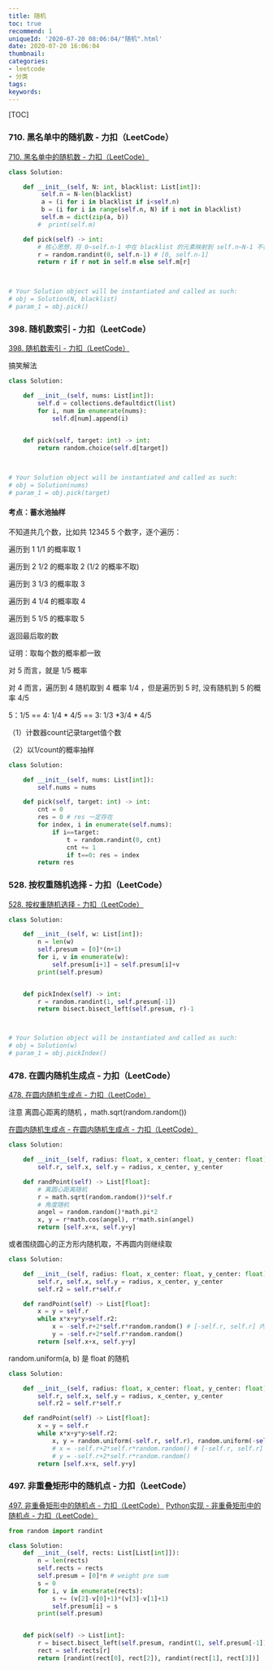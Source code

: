 ```yaml
---
title: 随机
toc: true
recommend: 1
uniqueId: '2020-07-20 08:06:04/"随机".html'
date: 2020-07-20 16:06:04
thumbnail:
categories:
- leetcode
- 分类
tags:
keywords:
---
```


[TOC]

<!--more-->

### 710. 黑名单中的随机数 - 力扣（LeetCode）

[710. 黑名单中的随机数 - 力扣（LeetCode）](https://leetcode-cn.com/problems/random-pick-with-blacklist/)

```python
class Solution:

    def __init__(self, N: int, blacklist: List[int]):
         self.n = N-len(blacklist)
         a = (i for i in blacklist if i<self.n)
         b = (i for i in range(self.n, N) if i not in blacklist)
         self.m = dict(zip(a, b))
        #  print(self.m)

    def pick(self) -> int:
        # 核心思想，将 0~self.n-1 中在 blacklist 的元素映射到 self.n~N-1 不在 blacklist 的元素
        r = random.randint(0, self.n-1) # [0, self.n-1]
        return r if r not in self.m else self.m[r]
        


# Your Solution object will be instantiated and called as such:
# obj = Solution(N, blacklist)
# param_1 = obj.pick()
```

### 398. 随机数索引 - 力扣（LeetCode）

[398. 随机数索引 - 力扣（LeetCode）](https://leetcode-cn.com/problems/random-pick-index/)

搞笑解法

```python
class Solution:

    def __init__(self, nums: List[int]):
        self.d = collections.defaultdict(list)
        for i, num in enumerate(nums):
            self.d[num].append(i)
        

    def pick(self, target: int) -> int:
        return random.choice(self.d[target])
        


# Your Solution object will be instantiated and called as such:
# obj = Solution(nums)
# param_1 = obj.pick(target)
```

#### 考点：蓄水池抽样

不知道共几个数，比如共 12345 5 个数字，逐个遍历：

遍历到 1 1/1 的概率取 1

遍历到 2 1/2 的概率取 2 (1/2 的概率不取)

遍历到 3 1/3 的概率取 3

遍历到 4 1/4 的概率取 4

遍历到 5 1/5 的概率取 5

返回最后取的数

证明：取每个数的概率都一致

对 5 而言，就是 1/5 概率

对 4 而言，遍历到 4 随机取到 4 概率 1/4 ，但是遍历到 5 时, 没有随机到 5 的概率 4/5

5：1/5 == 4: 1/4 * 4/5 == 3: 1/3 *3/4 * 4/5



（1）计数器count记录target值个数

（2）以1/count的概率抽样

```python
class Solution:

    def __init__(self, nums: List[int]):
        self.nums = nums

    def pick(self, target: int) -> int:
        cnt = 0
        res = 0 # res 一定存在
        for index, i in enumerate(self.nums):
            if i==target:
                t = random.randint(0, cnt)
                cnt += 1
                if t==0: res = index
        return res

```

### 528. 按权重随机选择 - 力扣（LeetCode）

[528. 按权重随机选择 - 力扣（LeetCode）](https://leetcode-cn.com/problems/random-pick-with-weight/submissions/)

```python
class Solution:

    def __init__(self, w: List[int]):
        n = len(w)
        self.presum = [0]*(n+1)
        for i, v in enumerate(w): 
            self.presum[i+1] = self.presum[i]+v
        print(self.presum)


    def pickIndex(self) -> int:
        r = random.randint(1, self.presum[-1])
        return bisect.bisect_left(self.presum, r)-1



# Your Solution object will be instantiated and called as such:
# obj = Solution(w)
# param_1 = obj.pickIndex()
```

### 478. 在圆内随机生成点 - 力扣（LeetCode）

[478. 在圆内随机生成点 - 力扣（LeetCode）](https://leetcode-cn.com/problems/generate-random-point-in-a-circle/submissions/)

注意 离圆心距离的随机 ，math.sqrt(random.random())

[在圆内随机生成点 - 在圆内随机生成点 - 力扣（LeetCode）](https://leetcode-cn.com/problems/generate-random-point-in-a-circle/solution/zai-yuan-nei-sui-ji-sheng-cheng-dian-by-leetcode/)

```python
class Solution:

    def __init__(self, radius: float, x_center: float, y_center: float):
        self.r, self.x, self.y = radius, x_center, y_center

    def randPoint(self) -> List[float]:
        # 离圆心距离随机
        r = math.sqrt(random.random())*self.r
        # 角度随机
        angel = random.random()*math.pi*2
        x, y = r*math.cos(angel), r*math.sin(angel)
        return [self.x+x, self.y+y]

```



或者围绕圆心的正方形内随机取，不再圆内则继续取

```python
class Solution:

    def __init__(self, radius: float, x_center: float, y_center: float):
        self.r, self.x, self.y = radius, x_center, y_center
        self.r2 = self.r*self.r

    def randPoint(self) -> List[float]:
        x = y = self.r
        while x*x+y*y>self.r2:
            x = -self.r+2*self.r*random.random() # [-self.r, self.r] 内随机
            y = -self.r+2*self.r*random.random()
        return [self.x+x, self.y+y]

```

random.uniform(a, b) 是 float 的随机

```python
class Solution:

    def __init__(self, radius: float, x_center: float, y_center: float):
        self.r, self.x, self.y = radius, x_center, y_center
        self.r2 = self.r*self.r

    def randPoint(self) -> List[float]:
        x = y = self.r
        while x*x+y*y>self.r2:
            x, y = random.uniform(-self.r, self.r), random.uniform(-self.r, self.r)
            # x = -self.r+2*self.r*random.random() # [-self.r, self.r] 内随机
            # y = -self.r+2*self.r*random.random()
        return [self.x+x, self.y+y]

```

### 497. 非重叠矩形中的随机点 - 力扣（LeetCode）

[497. 非重叠矩形中的随机点 - 力扣（LeetCode）](https://leetcode-cn.com/problems/random-point-in-non-overlapping-rectangles/)
[Python实现 - 非重叠矩形中的随机点 - 力扣（LeetCode）](https://leetcode-cn.com/problems/random-point-in-non-overlapping-rectangles/solution/pythonshi-xian-by-lyncien-2/)



```python
from random import randint

class Solution:
    def __init__(self, rects: List[List[int]]):
        n = len(rects)
        self.rects = rects
        self.presum = [0]*n # weight pre sum
        s = 0
        for i, v in enumerate(rects):
            s += (v[2]-v[0]+1)*(v[3]-v[1]+1)
            self.presum[i] = s
        print(self.presum)


    def pick(self) -> List[int]:
        r = bisect.bisect_left(self.presum, randint(1, self.presum[-1]))
        rect = self.rects[r]
        return [randint(rect[0], rect[2]), randint(rect[1], rect[3])]

```

